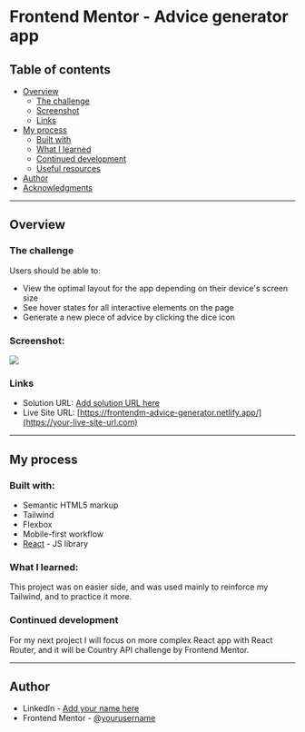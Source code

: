 # Frontend Mentor - Advice generator app

## Table of contents

- [Overview](#overview)
  - [The challenge](#the-challenge)
  - [Screenshot](#screenshot)
  - [Links](#links)
- [My process](#my-process)
  - [Built with](#built-with)
  - [What I learned](#what-i-learned)
  - [Continued development](#continued-development)
  - [Useful resources](#useful-resources)
- [Author](#author)
- [Acknowledgments](#acknowledgments)

<hr>

## Overview

### The challenge

Users should be able to:

- View the optimal layout for the app depending on their device's screen size
- See hover states for all interactive elements on the page
- Generate a new piece of advice by clicking the dice icon

### Screenshot:

![](https://i.ibb.co/j5335CR/Screenshot-2.png)

### Links

- Solution URL: [Add solution URL here](https://your-solution-url.com)
- Live Site URL: [https://frontendm-advice-generator.netlify.app/](https://your-live-site-url.com)

<hr>

## My process

### Built with:

- Semantic HTML5 markup
- Tailwind
- Flexbox
- Mobile-first workflow
- [React](https://reactjs.org/) - JS library

### What I learned:

This project was on easier side, and was used mainly to reinforce my Tailwind, and to practice it more.

### Continued development

For my next project I will focus on more complex React app with React Router, and it will be Country API challenge by Frontend Mentor.

<hr>

## Author

- LinkedIn - [Add your name here](https://www.your-site.com)
- Frontend Mentor - [@yourusername](https://www.frontendmentor.io/profile/yourusername)
